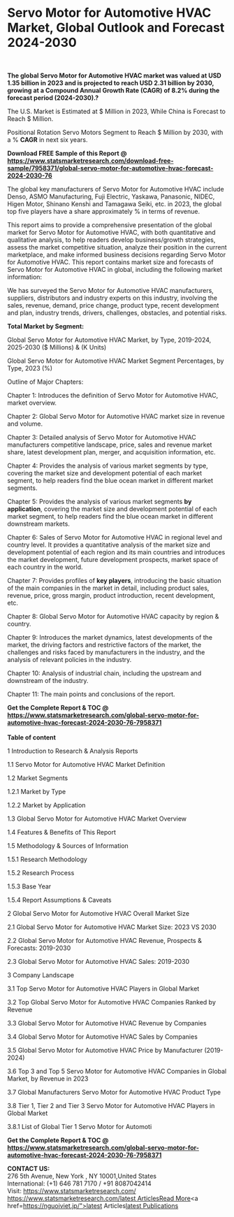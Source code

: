 <h1>Servo Motor for Automotive HVAC Market, Global Outlook and Forecast 2024-2030</h1><br/><p><strong>The global Servo Motor for Automotive HVAC market was valued at USD 1.35 billion in 2023 and is projected to reach USD 2.31 billion by 2030, growing at a Compound Annual Growth Rate (<strong>CAGR</strong>) of 8.2% during the forecast period (2024-2030).? </strong></p><p>The U.S. Market is Estimated at $ Million in 2023, While China is Forecast to Reach $ Million.</p><p>Positional Rotation Servo Motors Segment to Reach $ Million by 2030, with a % <strong>CAGR</strong> in next six years.</p><p><strong>Download FREE Sample of this Report @ <a href="https://www.statsmarketresearch.com/download-free-sample/7958371/global-servo-motor-for-automotive-hvac-forecast-2024-2030-76">https://www.statsmarketresearch.com/download-free-sample/7958371/global-servo-motor-for-automotive-hvac-forecast-2024-2030-76</a></strong></p><p>The global key manufacturers of Servo Motor for Automotive HVAC include Denso, ASMO Manufacturing, Fuji Electric, Yaskawa, Panasonic, NIDEC, Higen Motor, Shinano Kenshi and Tamagawa Seiki, etc. in 2023, the global top five players have a share approximately % in terms of revenue.</p><p>This report aims to provide a comprehensive presentation of the global market for Servo Motor for Automotive HVAC, with both quantitative and qualitative analysis, to help readers develop business/growth strategies, assess the market competitive situation, analyze their position in the current marketplace, and make informed business decisions regarding Servo Motor for Automotive HVAC. This report contains market size and forecasts of Servo Motor for Automotive HVAC in global, including the following market information:</p><p>We has surveyed the Servo Motor for Automotive HVAC manufacturers, suppliers, distributors and industry experts on this industry, involving the sales, revenue, demand, price change, product type, recent development and plan, industry trends, drivers, challenges, obstacles, and potential risks.</p><p><strong>Total Market by Segment:</strong></p><p>Global Servo Motor for Automotive HVAC Market, by Type, 2019-2024, 2025-2030 ($ Millions) & (K Units)</p><p>Global Servo Motor for Automotive HVAC Market Segment Percentages, by Type, 2023 (%)</p><p>Outline of Major Chapters:</p><p>Chapter 1: Introduces the definition of Servo Motor for Automotive HVAC, market overview.</p><p>Chapter 2: Global Servo Motor for Automotive HVAC market size in revenue and volume.</p><p>Chapter 3: Detailed analysis of Servo Motor for Automotive HVAC manufacturers competitive landscape, price, sales and revenue market share, latest development plan, merger, and acquisition information, etc.</p><p>Chapter 4: Provides the analysis of various market segments by type, covering the market size and development potential of each market segment, to help readers find the blue ocean market in different market segments.</p><p>Chapter 5: Provides the analysis of various market segments <strong>by application</strong>, covering the market size and development potential of each market segment, to help readers find the blue ocean market in different downstream markets.</p><p>Chapter 6: Sales of Servo Motor for Automotive HVAC in regional level and country level. It provides a quantitative analysis of the market size and development potential of each region and its main countries and introduces the market development, future development prospects, market space of each country in the world.</p><p>Chapter 7: Provides profiles of <strong>key players</strong>, introducing the basic situation of the main companies in the market in detail, including product sales, revenue, price, gross margin, product introduction, recent development, etc.</p><p>Chapter 8: Global Servo Motor for Automotive HVAC capacity by region & country.</p><p>Chapter 9: Introduces the market dynamics, latest developments of the market, the driving factors and restrictive factors of the market, the challenges and risks faced by manufacturers in the industry, and the analysis of relevant policies in the industry.</p><p>Chapter 10: Analysis of industrial chain, including the upstream and downstream of the industry.</p><p>Chapter 11: The main points and conclusions of the report.</p><div><b>Get the Complete Report & TOC @ <a href="https://www.statsmarketresearch.com/global-servo-motor-for-automotive-hvac-forecast-2024-2030-76-7958371">https://www.statsmarketresearch.com/global-servo-motor-for-automotive-hvac-forecast-2024-2030-76-7958371</a></b></div><br><b>Table of content</b><p>1 Introduction to Research & Analysis Reports<br />
 
  1.1 Servo Motor for Automotive HVAC Market Definition<br />
 
  1.2 Market Segments<br />
 
  1.2.1 Market by Type<br />
 
  1.2.2 Market by Application<br />
 
  1.3 Global Servo Motor for Automotive HVAC Market Overview<br />
 
  1.4 Features & Benefits of This Report<br />
 
  1.5 Methodology & Sources of Information<br />
 
  1.5.1 Research Methodology<br />
 
  1.5.2 Research Process<br />
 
  1.5.3 Base Year<br />
 
  1.5.4 Report Assumptions & Caveats<br />
 
 2 Global Servo Motor for Automotive HVAC Overall Market Size<br />
 
  2.1 Global Servo Motor for Automotive HVAC Market Size: 2023 VS 2030<br />
 
  2.2 Global Servo Motor for Automotive HVAC Revenue, Prospects & Forecasts: 2019-2030<br />
 
  2.3 Global Servo Motor for Automotive HVAC Sales: 2019-2030<br />
 
 3 Company Landscape<br />
 
  3.1 Top Servo Motor for Automotive HVAC Players in Global Market<br />
 
  3.2 Top Global Servo Motor for Automotive HVAC Companies Ranked by Revenue<br />
 
  3.3 Global Servo Motor for Automotive HVAC Revenue by Companies<br />
 
  3.4 Global Servo Motor for Automotive HVAC Sales by Companies<br />
 
  3.5 Global Servo Motor for Automotive HVAC Price by Manufacturer (2019-2024)<br />
 
  3.6 Top 3 and Top 5 Servo Motor for Automotive HVAC Companies in Global Market, by Revenue in 2023<br />
 
  3.7 Global Manufacturers Servo Motor for Automotive HVAC Product Type<br />
 
  3.8 Tier 1, Tier 2 and Tier 3 Servo Motor for Automotive HVAC Players in Global Market<br />
 
  3.8.1 List of Global Tier 1 Servo Motor for Automoti<br><div><b>Get the Complete Report & TOC @ <a href="https://www.statsmarketresearch.com/global-servo-motor-for-automotive-hvac-forecast-2024-2030-76-7958371">https://www.statsmarketresearch.com/global-servo-motor-for-automotive-hvac-forecast-2024-2030-76-7958371</a></b></div></p> <b>CONTACT US:</b><br>276 5th Avenue, New York , NY 10001,United States<br>International: (+1) 646 781 7170 / +91 8087042414<br>Visit: <a href="https://www.statsmarketresearch.com/">https://www.statsmarketresearch.com/</a><br><a href="https://gyeongbokgung.com">https://www.statsmarketresearch.com/</a><a href="https://hallyeomaritime.com">latest Articles</a><a href="https://jingwansa.com">Read More</a><a href=https://nguoiviet.jp/">latest Articles</a><a href="https://www.intelmarketresearch.com/">latest Publications</a>